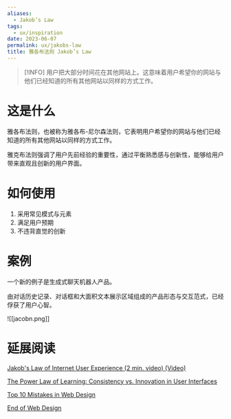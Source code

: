 ```yaml
---
aliases:
  - Jakob’s Law
tags:
  - ux/inspiration
date: 2023-06-07
permalink: ux/jakobs-law
title: 雅各布法则 Jakob’s Law
---
```

> [!INFO] 用户把大部分时间花在其他网站上。这意味着用户希望你的网站与他们已经知道的所有其他网站以同样的方式工作。

# 这是什么

雅各布法则，也被称为雅各布-尼尔森法则，它表明用户希望你的网站与他们已经知道的所有其他网站以同样的方式工作。

雅克布法则强调了用户先前经验的重要性，通过平衡熟悉感与创新性，能够给用户带来直观且创新的用户界面。

# 如何使用

1. 采用常见模式与元素  
2. 满足用户预期 
3. 不违背直觉的创新

# 案例

一个新的例子是生成式聊天机器人产品。

由对话历史记录、对话框和大面积文本展示区域组成的产品形态与交互范式，已经俘获了用户心智。

![[jacobn.png]]

# 延展阅读

[Jakob's Law of Internet User Experience (2 min. video) (Video)](https://www.nngroup.com/videos/jakobs-law-internet-ux/)

[The Power Law of Learning: Consistency vs. Innovation in User Interfaces](https://www.nngroup.com/articles/power-law-learning/)

[Top 10 Mistakes in Web Design](https://www.nngroup.com/articles/top-10-mistakes-web-design/)

[End of Web Design](https://www.nngroup.com/articles/end-of-web-design/)